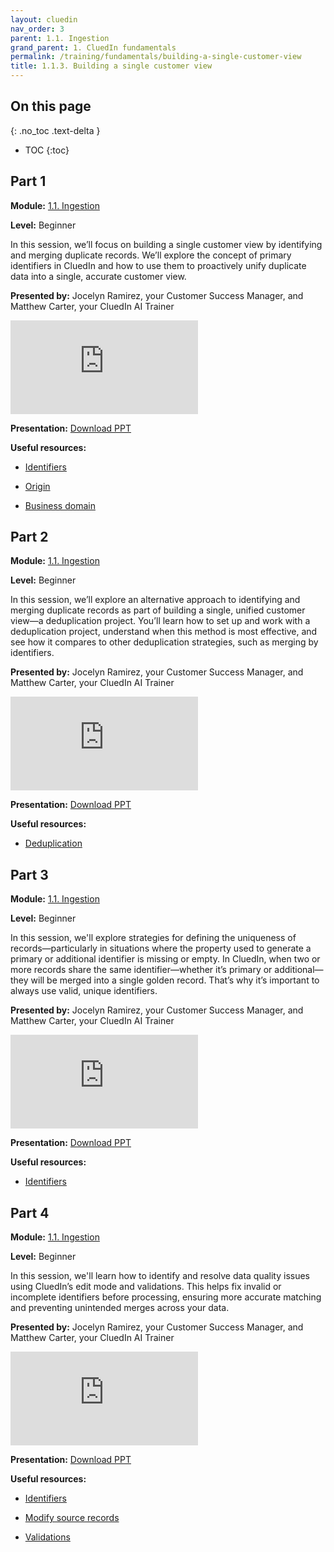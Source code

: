 ```yaml
---
layout: cluedin
nav_order: 3
parent: 1.1. Ingestion
grand_parent: 1. CluedIn fundamentals
permalink: /training/fundamentals/building-a-single-customer-view
title: 1.1.3. Building a single customer view
---
```

## On this page
{: .no_toc .text-delta }
- TOC
{:toc}

## Part 1

**Module:** [1.1. Ingestion](/training/fundamentals/ingestion)

**Level:** Beginner

In this session, we’ll focus on building a single customer view by identifying and merging duplicate records. We’ll explore the concept of primary identifiers in CluedIn and how to use them to proactively unify duplicate data into a single, accurate customer view.

**Presented by:** Jocelyn Ramirez, your Customer Success Manager, and Matthew Carter, your CluedIn AI Trainer

<div class="videoFrame">
<iframe src="https://player.vimeo.com/video/1088432455?badge=0&amp;autopause=0&amp;player_id=0&amp;app_id=58479" frameborder="0" allow="autoplay; fullscreen; picture-in-picture; clipboard-write" title="CluedIn Fundamentals Merging by identifiers"></iframe></div>

**Presentation:** <a href="../../../assets/other/training-ppt/merging-by-identifiers.pptx" download>Download PPT</a>

**Useful resources:**

- [Identifiers](/key-terms-and-features/entity-codes)

- [Origin](/key-terms-and-features/origin)

- [Business domain](/key-terms-and-features/entity-type)

## Part 2

**Module:** [1.1. Ingestion](/training/fundamentals/ingestion)

**Level:** Beginner

In this session, we’ll explore an alternative approach to identifying and merging duplicate records as part of building a single, unified customer view—a deduplication project. You’ll learn how to set up and work with a deduplication project, understand when this method is most effective, and see how it compares to other deduplication strategies, such as merging by identifiers.

**Presented by:** Jocelyn Ramirez, your Customer Success Manager, and Matthew Carter, your CluedIn AI Trainer

<div class="videoFrame">
<iframe src="https://player.vimeo.com/video/1088808167?badge=0&amp;autopause=0&amp;player_id=0&amp;app_id=58479" frameborder="0" allow="autoplay; fullscreen; picture-in-picture; clipboard-write" title="CluedIn Fundamentals: Deduplication project"></iframe></div>

**Presentation:** <a href="../../../assets/other/training-ppt/deduplication-project.pptx" download>Download PPT</a>

**Useful resources:**

- [Deduplication](/management/deduplication)

## Part 3

**Module:** [1.1. Ingestion](/training/fundamentals/ingestion)

**Level:** Beginner

In this session, we'll explore strategies for defining the uniqueness of records—particularly in situations where the property used to generate a primary or additional identifier is missing or empty. In CluedIn, when two or more records share the same identifier—whether it’s primary or additional—they will be merged into a single golden record. That’s why it’s important to always use valid, unique identifiers.

**Presented by:** Jocelyn Ramirez, your Customer Success Manager, and Matthew Carter, your CluedIn AI Trainer

<div class="videoFrame">
<iframe src="https://player.vimeo.com/video/1090434884?badge=0&amp;autopause=0&amp;player_id=0&amp;app_id=58479" frameborder="0" allow="autoplay; fullscreen; picture-in-picture; clipboard-write" title="CluedIn Fundamentals Defining record uniqueness"></iframe></div>

**Presentation:** <a href="../../../assets/other/training-ppt/defining-record-uniqueness.pptx" download>Download PPT</a>

**Useful resources:**

- [Identifiers](/key-terms-and-features/entity-codes)

## Part 4

**Module:** [1.1. Ingestion](/training/fundamentals/ingestion)

**Level:** Beginner

In this session, we'll learn how to identify and resolve data quality issues using CluedIn’s edit mode and validations. This helps fix invalid or incomplete identifiers before processing, ensuring more accurate matching and preventing unintended merges across your data.

**Presented by:** Jocelyn Ramirez, your Customer Success Manager, and Matthew Carter, your CluedIn AI Trainer

<div class="videoFrame">
<iframe src="https://player.vimeo.com/video/1091237527?badge=0&amp;autopause=0&amp;player_id=0&amp;app_id=58479" frameborder="0" allow="autoplay; fullscreen; picture-in-picture; clipboard-write" title="CluedIn Fundamentals Edit mode and validations"></iframe></div>

**Presentation:** <a href="../../../assets/other/training-ppt/edit-mode-and-validations.pptx" download>Download PPT</a>

**Useful resources:**

- [Identifiers](/key-terms-and-features/entity-codes)

- [Modify source records](/integration/additional-operations-on-records/preview#modify-source-records)

- [Validations](/integration/additional-operations-on-records/validations)